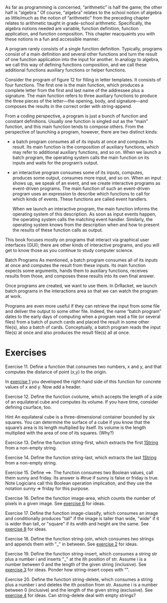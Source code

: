 As far as programming is concerned, “arithmetic” is half the game; the other half is “algebra.” Of course, “algebra” relates to the school notion of algebra as little/much as the notion of “arithmetic” from the preceding chapter relates to arithmetic taught in grade-school arithmetic. Specifically, the algebra notions needed are variable, function definition, function application, and function composition. This chapter reacquaints you with these notions in a fun and accessible manner.


A program rarely consists of a single function definition. Typically, programs consist of a main definition and several other functions and turn the result of one function application into the input for another. In analogy to algebra, we call this way of defining functions composition, and we call these additional functions auxiliary functions or helper functions. 


Consider the program of figure 12 for filling in letter templates. It consists of four functions. The first one is the main function, which produces a complete letter from the first and last name of the addressee plus a signature. The main function refers to three auxiliary functions to produce the three pieces of the letter—the opening, body, and signature—and composes the results in the correct order with string-append.


From a coding perspective, a program is just a bunch of function and constant definitions. Usually one function is singled out as the “main” function, and this main function tends to compose others. From the perspective of launching a program, however, there are two distinct kinds:

- a batch program consumes all of its inputs at once and computes its result. Its main function is the composition of auxiliary functions, which may refer to additional auxiliary functions, and so on. When we launch a batch program, the operating system calls the main function on its inputs and waits for the program’s output.
    
- an interactive program consumes some of its inputs, computes, produces some output, consumes more input, and so on. When an input shows up, we speak of an event, and we create interactive programs as event-driven programs. The main function of such an event-driven program uses an expression to describe which functions to call for which kinds of events. These functions are called event handlers.
    
    When we launch an interactive program, the main function informs the operating system of this description. As soon as input events happen, the operating system calls the matching event handler. Similarly, the operating system knows from the description when and how to present the results of these function calls as output.
    

This book focuses mostly on programs that interact via graphical user interfaces (GUI); there are other kinds of interactive programs, and you will get to know those as you continue to study computer science.

Batch Programs As mentioned, a batch program consumes all of its inputs at once and computes the result from these inputs. Its main function expects some arguments, hands them to auxiliary functions, receives results from those, and composes these results into its own final answer.

Once programs are created, we want to use them. In DrRacket, we launch batch programs in the interactions area so that we can watch the program at work.

Programs are even more useful if they can retrieve the input from some file and deliver the output to some other file. Indeed, the name “batch program” dates to the early days of computing when a program read a file (or several files) from a batch of punch cards and placed the result in some other file(s), also a batch of cards. Conceptually, a batch program reads the input file(s) at once and also produces the result file(s) all at once.
# Exercises
Exercise 11. Define a function that consumes two numbers, x and y, and that computes the distance of point (x,y) to the origin.

In [exercise 1](https://htdp.org/2023-8-14/Book/part_one.html#%28counter._%28exercise._arith-n%29%29) you developed the right-hand side of this function for concrete values of x and y. Now add a header.[](https://htdp.org/2023-8-14/Book/part_one.html#%28counter._%28exercise._fun0%29%29)

Exercise 12. Define the function cvolume, which accepts the length of a side of an equilateral cube and computes its volume. If you have time, consider defining csurface, too.

Hint An equilateral cube is a three-dimensional container bounded by six squares. You can determine the surface of a cube if you know that the square’s area is its length multiplied by itself. Its volume is the length multiplied with the area of one of its squares. (Why?)[](https://htdp.org/2023-8-14/Book/part_one.html#%28counter._%28exercise._fun1%29%29)

Exercise 13. Define the function string-first, which extracts the first [1String](https://htdp.org/2023-8-14/Book/part_one.html#%28tech._1string%29) from a non-empty string.[](https://htdp.org/2023-8-14/Book/part_one.html#%28counter._%28exercise._fun2%29%29)

Exercise 14. Define the function string-last, which extracts the last [1String](https://htdp.org/2023-8-14/Book/part_one.html#%28tech._1string%29) from a non-empty string.[](https://htdp.org/2023-8-14/Book/part_one.html#%28counter._%28exercise._fun3%29%29)

Exercise 15. Define ==>. The function consumes two Boolean values, call them sunny and friday. Its answer is #true if sunny is false or friday is true. Note Logicians call this Boolean operation implication, and they use the notation sunny => friday for this purpose.[](https://htdp.org/2023-8-14/Book/part_one.html#%28counter._%28exercise._fun4%29%29)

Exercise 16. Define the function image-area, which counts the number of pixels in a given image. See [exercise 6](https://htdp.org/2023-8-14/Book/part_one.html#%28counter._%28exercise._arith-i1%29%29) for ideas.[](https://htdp.org/2023-8-14/Book/part_one.html#%28counter._%28exercise._fun5%29%29)

Exercise 17. Define the function image-classify, which consumes an image and conditionally produces "tall" if the image is taller than wide, "wide" if it is wider than tall, or "square" if its width and height are the same. See [exercise 8](https://htdp.org/2023-8-14/Book/part_one.html#%28counter._%28exercise._arith-b2%29%29) for ideas.[](https://htdp.org/2023-8-14/Book/part_one.html#%28counter._%28exercise._fun10%29%29)

Exercise 18. Define the function string-join, which consumes two strings and appends them with "_" in between. See [exercise 2](https://htdp.org/2023-8-14/Book/part_one.html#%28counter._%28exercise._arith-s0%29%29) for ideas.[](https://htdp.org/2023-8-14/Book/part_one.html#%28counter._%28exercise._fun10a%29%29)

Exercise 19. Define the function string-insert, which consumes a string str plus a number i and inserts "_" at the ith position of str. Assume i is a number between 0 and the length of the given string (inclusive). See [exercise 3](https://htdp.org/2023-8-14/Book/part_one.html#%28counter._%28exercise._arith-s1%29%29) for ideas. Ponder how string-insert copes with "".[](https://htdp.org/2023-8-14/Book/part_one.html#%28counter._%28exercise._fun10b%29%29)

Exercise 20. Define the function string-delete, which consumes a string plus a number i and deletes the ith position from str. Assume i is a number between 0 (inclusive) and the length of the given string (exclusive). See [exercise 4](https://htdp.org/2023-8-14/Book/part_one.html#%28counter._%28exercise._arith-s2%29%29) for ideas. Can string-delete deal with empty strings?[](https://htdp.org/2023-8-14/Book/part_one.html#%28counter._%28exercise._fun10c%29%29)